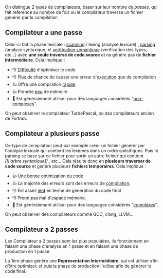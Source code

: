 
On distingue 2 types de compilateurs, baser sur leur nombre de *passes*, qui fait reference au nombre de fois ou le compilateur traverse un fichier générer par la compilation
## Compilateur a une passe

Celui-ci fait la phase lexicale : <u>scanning</u> / lexing (analyse lexicale) , <u>parsing</u> (analyse syntaxique, et <u>verification sémantique</u> (verification des types, etc...) avec **une seule traverse de code source** et ne génère pas de **fichier intermédiaire**. 
Cela implique :
- 👎 <u>Difficulté</u> d'optimiser le code
- 👎 Plus de chance de causer une erreur d'<u>execution</u> que de compilation
- 👍 Offre une compilation <u>rapide</u>
- 👍 Prendre <u>peu</u> de mémoire
- 🫰 Est généralement utiliser pour des languages considérés "<u>non-complexes</u>".<u></u>

On peut observer le compilateur TurboPascal, ou des compilateurs ancien de Fortran.
## Compilateur a plusieurs passe

Ce type de compilateur peut par exemple créer un fichier générer par l'analyse lexicale qui contient les lexèmes dans un ordre spécifiques.
Puis le parsing se base sur ce fichier pour sortir un autre fichier qui contient *[[l'arbre syntaxique]]* , etc...  Cela résulte donc en **plusieurs traverser de code source** et génère plusieurs **fichiers temporaires**.
Cela implique :
- 👍 Une <u>bonne</u> optimization du code
- 👍 La majorité des erreurs sont des erreurs de <u>compilation</u>.
- 👎 Est assez <u>lent</u> en terme de generation du code final
- 👎 Prend pas mal d'espace mémoire.
- 🫰 Est généralement utiliser pour des languages considérés "<u>complexes</u>".

On peut observer des compilateurs comme GCC, clang, LLVM...

## Compilateur a 2 passes

Les Compilateur a 2 passes sont les plus populaires, ils fonctionnent en faisant une phase d'analyse en 1 passe et en faisant une phase de production en 1 passe.

La 1ere phase génère une **Representation Intermédiaire**, qui est utiliser afin d’être optimizer, et puis la phase de production l'utilise afin de générer le code final.